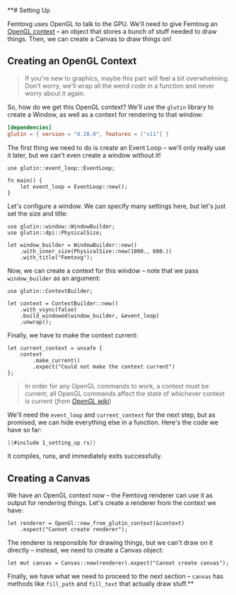 **# Setting Up

Femtovg uses OpenGL to talk to the GPU. We'll need to give Femtovg an [OpenGL context](https://www.khronos.org/opengl/wiki/OpenGL_Context) – an object that stores a bunch of stuff needed to draw things. Then, we can create a Canvas to draw things on!

## Creating an OpenGL Context

> If you're new to graphics, maybe this part will feel a bit overwhelming. Don't worry, we'll wrap all the weird code in a function and never worry about it again.

So, how do we get this OpenGL context? We'll use the `glutin` library to create a Window, as well as a context for rendering to that window:

```toml
[dependencies]
glutin = { version = "0.28.0", features = ["x11"] }
```

The first thing we need to do is create an Event Loop – we'll only really use it later, but we can't even create a window without it!

```rust,ignore
use glutin::event_loop::EventLoop;

fn main() {
    let event_loop = EventLoop::new();
}
```

Let's configure a window. We can specify many settings here, but let's just set the size and title:

```rust,ignore
use glutin::window::WindowBuilder;
use glutin::dpi::PhysicalSize;

let window_builder = WindowBuilder::new()
    .with_inner_size(PhysicalSize::new(1000., 600.))
    .with_title("Femtovg");
```

Now, we can create a context for this window – note that we pass `window_builder` as an argument:

```rust,ignore
use glutin::ContextBuilder;

let context = ContextBuilder::new()
    .with_vsync(false)
    .build_windowed(window_builder, &event_loop)
    .unwrap();
```

Finally, we have to make the context current:

```rust,ignore
let current_context = unsafe {
    context
        .make_current()
        .expect("Could not make the context current")
};
```

> In order for any OpenGL commands to work, a context must be current; all OpenGL commands affect the state of whichever context is current (*from [OpenGL wiki](https://www.khronos.org/opengl/wiki/OpenGL_Context)*)

We'll need the `event_loop` and `current_context` for the next step, but as promised, we can hide everything else in a function. Here's the code we have so far:

```rust
{{#include 1_setting_up.rs}}
```

It compiles, runs, and immediately exits successfully.

## Creating a Canvas
We have an OpenGL context now – the Femtovg renderer can use it as output for rendering things. Let's create a renderer from the context we have:

```rust,ignore
let renderer = OpenGl::new_from_glutin_context(&context)
    .expect("Cannot create renderer");
```

The renderer is responsible for drawing things, but we can't draw on it directly – instead, we need to create a Canvas object:

```rust,ignore
let mut canvas = Canvas::new(renderer).expect("Cannot create canvas");
```

Finally, we have what we need to proceed to the next section – `canvas` has methods like `fill_path` and `fill_text` that actually draw stuff.**